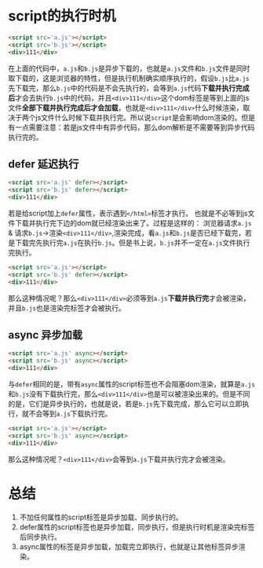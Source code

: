 # script的执行时机

```html
<script src='a.js'></script>
<script src='b.js'></script>
<div>111</div>
```
在上面的代码中，`a.js`和`b.js`是异步下载的，也就是`a.js`文件和`b.js`文件是同时取下载的，这是浏览器的特性，但是执行机制确实顺序执行的，假设`b.js`比`a.js`先下载完，那么`b.js`中的代码是不会先执行的，会等到`a.js`代码**下载并执行完成后**才会去执行`b.js`中的代码，并且`<div>111</div>`这个dom标签是等到上面的js文件**全部下载并执行完成后才会加载**，也就是`<div>111</div>`什么时候渲染，取决于两个js文件什么时候下载并执行完。所以说`script`是会影响dom渲染的。但是有一点需要注意：若是js文件中有异步代码，那么dom解析是不需要等到异步代码执行完的。


## defer 延迟执行
```html
<script src='a.js' defer></script>
<script src='b.js' defer></script>
<div>111</div>
```
若是给script加上`defer`属性，表示遇到`</html>`标签才执行。
也就是不必等到js文件下载并执行完下边的dom就已经渲染出来了。过程是这样的：
浏览器请求`a.js` & 请求`b.js`->渲染`<div>111</div>`,渲染完成，看`a.js`和`b.js`是否已经下载完，若是下载完先执行完`a.js`在执行`b.js`。但是书上说，`b.js`并不一定在`a.js`文件执行完执行。

```html
<script src='a.js'></script>
<script src='b.js' defer></script>
<div>111</div>
```
那么这种情况呢？那么`<div>111</div>`必须等到`a.js`**下载并执行完**才会被渲染，并且`b.js`也是渲染完</html>标签才会被执行。

## async 异步加载

```html
<script src='a.js' async></script>
<script src='b.js' async></script>
<div>111</div>
```
与`defer`相同的是，带有`async`属性的script标签也不会阻塞dom渲染，就算是`a.js`和`b.js`没有下载执行完，那么`<div>111</div>`也是可以被渲染出来的。但是不同的是，它们是异步执行的，也就是说，若是`b.js`先下载完成，那么它可以立即执行，就不会等到`a.js`下载执行完。

```html
<script src='a.js'></script>
<script src='b.js' async></script>
<div>111</div>
```
那么这种情况呢？`<div>111</div>`会等到`a.js`下载并执行完才会被渲染。

# 总结
1. 不加任何属性的script标签是异步加载、同步执行的。
2. defer属性的script标签也是异步加载，同步执行，但是执行时机是渲染完</html>标签后同步执行。
3. async属性的标签是异步加载，加载完立即执行，也就是让其他标签异步渲染。